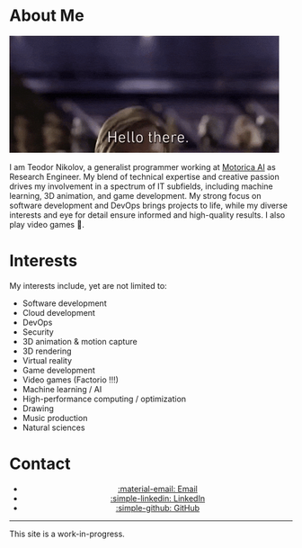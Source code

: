 # About Me

![](assets/gifs/hello-there.gif)

I am Teodor Nikolov, a generalist programmer working at [Motorica AI](https://www.motorica.ai) as Research Engineer. My blend of technical expertise and creative passion drives my involvement in a spectrum of IT subfields, including machine learning, 3D animation, and game development. My strong focus on software development and DevOps brings projects to life, while my diverse interests and eye for detail ensure informed and high-quality results. I also play video games :space_invader:.

# Interests

My interests include, yet are not limited to:

- Software development
- Cloud development
- DevOps
- Security
- 3D animation & motion capture
- 3D rendering
- Virtual reality
- Game development
- Video games (Factorio !!!)
- Machine learning / AI
- High-performance computing / optimization
- Drawing
- Music production
- Natural sciences

# Contact

<div id="compact-cards" class="grid cards" markdown>

- <a href="mailto:tnikolov@hotmail.com" class="md-button md-button--primary" style="display: block; text-align: center;">:material-email: Email</a>
- <a href="https://www.linkedin.com/in/teodor-nikolov/" id="button-linkedin" class="md-button md-button--primary" style="display: block; text-align: center;">:simple-linkedin: LinkedIn</a>
- <a href="https://github.com/TeoNikolov" id="button-github" class="md-button md-button--primary" style="display: block; text-align: center;">:simple-github: GitHub</a>

</div>

---

This site is a work-in-progress.

